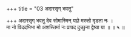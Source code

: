 +++
title = "03 अदारसृग् भवतु"

+++
अदारसृग् भवतु देव सोमास्मिन् यज्ञे मरुतो मृडता नः ।  
मा नो विददभिभा मो अशस्तिर्मा नः प्रापद दुच्छुना द्वेष्या या ॥ ॥ ५ ॥